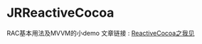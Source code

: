 # JRReactiveCocoa
RAC基本用法及MVVM的小demo
文章链接 : [ReactiveCocoa之我见](http://www.jianshu.com/p/8fd6c8349774)
